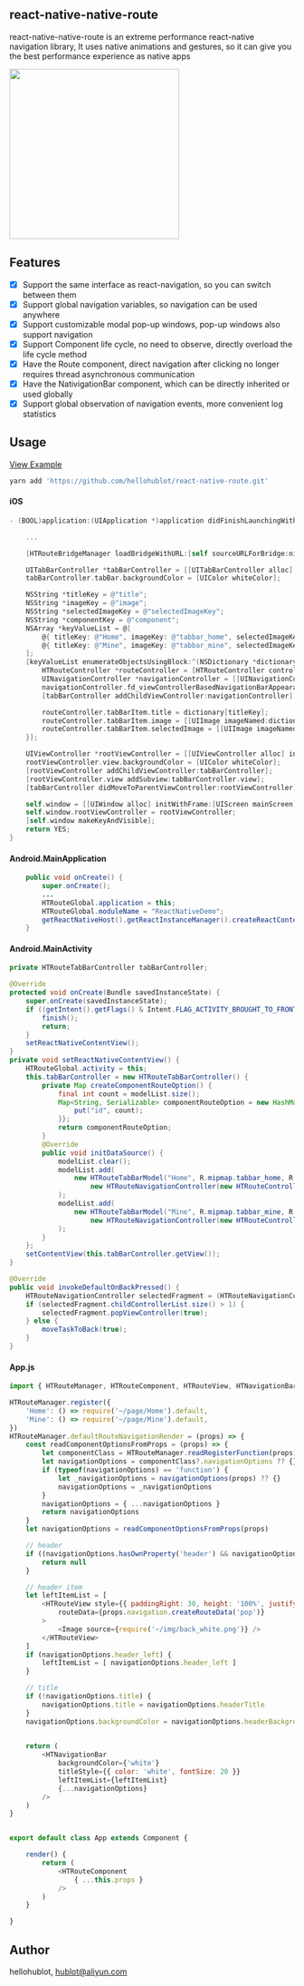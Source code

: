 ## react-native-native-route
react-native-native-route is an extreme performance react-native navigation library, It uses native animations and gestures, so it can give you the best performance experience as native apps

<img src="./example/1.gif" width="300">

## Features

- [x] Support the same interface as react-navigation, so you can switch between them
- [x] Support global navigation variables, so navigation can be used anywhere
- [x] Support customizable modal pop-up windows, pop-up windows also support navigation
- [x] Support Component life cycle, no need to observe, directly overload the life cycle method
- [x] Have the Route component, direct navigation after clicking no longer requires thread asynchronous communication
- [x] Have the NativigationBar component, which can be directly inherited or used globally
- [x] Support global observation of navigation events, more convenient log statistics

## Usage

[View Example](./example/app/App.js)

```bash
yarn add 'https://github.com/hellohublot/react-native-route.git'
```
#### iOS
```objective-c
- (BOOL)application:(UIApplication *)application didFinishLaunchingWithOptions:(NSDictionary *)launchOptions {

	...

	[HTRouteBridgeManager loadBridgeWithURL:[self sourceURLForBridge:nil] moduleName:@"ReactNativeDemo" launchOptions:launchOptions];

	UITabBarController *tabBarController = [[UITabBarController alloc] init];
	tabBarController.tabBar.backgroundColor = [UIColor whiteColor];

	NSString *titleKey = @"title";
	NSString *imageKey = @"image";
	NSString *selectedImageKey = @"selectedImageKey";
	NSString *componentKey = @"component";
	NSArray *keyValueList = @[
		@{ titleKey: @"Home", imageKey: @"tabbar_home", selectedImageKey: @"tabbar_home_selected", componentKey: @"Home" },
		@{ titleKey: @"Mine", imageKey: @"tabbar_mine", selectedImageKey: @"tabbar_mine_selected", componentKey: @"Mine" },
	];
	[keyValueList enumerateObjectsUsingBlock:^(NSDictionary *dictionary, NSUInteger index, BOOL * _Nonnull stop) {
		HTRouteController *routeController = [HTRouteController controllerWithComponentName:dictionary[componentKey] componentRouteOptionList:@{@"id": [NSString stringWithFormat:@"%ld", index]}];
		UINavigationController *navigationController = [[UINavigationController alloc] initWithRootViewController:routeController];
		navigationController.fd_viewControllerBasedNavigationBarAppearanceEnabled = false;
		[tabBarController addChildViewController:navigationController];

		routeController.tabBarItem.title = dictionary[titleKey];
		routeController.tabBarItem.image = [[UIImage imageNamed:dictionary[imageKey]] imageWithRenderingMode:UIImageRenderingModeAlwaysOriginal];
		routeController.tabBarItem.selectedImage = [[UIImage imageNamed:dictionary[selectedImageKey]] imageWithRenderingMode:UIImageRenderingModeAlwaysOriginal];
	}];

	UIViewController *rootViewController = [[UIViewController alloc] init];
	rootViewController.view.backgroundColor = [UIColor whiteColor];
	[rootViewController addChildViewController:tabBarController];
	[rootViewController.view addSubview:tabBarController.view];
	[tabBarController didMoveToParentViewController:rootViewController];

	self.window = [[UIWindow alloc] initWithFrame:[UIScreen mainScreen].bounds];
	self.window.rootViewController = rootViewController;
	[self.window makeKeyAndVisible];
	return YES;
}
```
#### Android.MainApplication
```java
	public void onCreate() {
		super.onCreate();
		...
		HTRouteGlobal.application = this;
		HTRouteGlobal.moduleName = "ReactNativeDemo";
		getReactNativeHost().getReactInstanceManager().createReactContextInBackground();
	}
```
#### Android.MainActivity
```java
private HTRouteTabBarController tabBarController;

@Override
protected void onCreate(Bundle savedInstanceState) {
	super.onCreate(savedInstanceState);
	if ((getIntent().getFlags() & Intent.FLAG_ACTIVITY_BROUGHT_TO_FRONT) != 0) {
		finish();
		return;
	}
	setReactNativeContentView();
}
private void setReactNativeContentView() {
	HTRouteGlobal.activity = this;
	this.tabBarController = new HTRouteTabBarController() {
		private Map createComponentRouteOption() {
			final int count = modelList.size();
			Map<String, Serializable> componentRouteOption = new HashMap() {{
				put("id", count);
			}};
			return componentRouteOption;
		}
		@Override
		public void initDataSource() {
			modelList.clear();
			modelList.add(
			    new HTRouteTabBarModel("Home", R.mipmap.tabbar_home, R.mipmap.tabbar_home_selected,
			        new HTRouteNavigationController(new HTRouteController("Home", createComponentRouteOption())))
			);
			modelList.add(
			    new HTRouteTabBarModel("Mine", R.mipmap.tabbar_mine, R.mipmap.tabbar_mine_selected,
			        new HTRouteNavigationController(new HTRouteController("Mine", createComponentRouteOption())))
			);
		}
	};
	setContentView(this.tabBarController.getView());
}

@Override
public void invokeDefaultOnBackPressed() {
	HTRouteNavigationController selectedFragment = (HTRouteNavigationController) tabBarController.findSelectedFragment();
	if (selectedFragment.childControllerList.size() > 1) {
		selectedFragment.popViewController(true);
	} else {
		moveTaskToBack(true);
	}
}
```

#### App.js
```javascript
import { HTRouteManager, HTRouteComponent, HTRouteView, HTNavigationBar } from 'react-native-route'

HTRouteManager.register({
	'Home': () => require('~/page/Home').default,
	'Mine': () => require('~/page/Mine').default,
})
HTRouteManager.defaultRouteNavigationRender = (props) => {
	const readComponentOptionsFromProps = (props) => {
		let componentClass = HTRouteManager.readRegisterFunction(props)()
		let navigationOptions = componentClass?.navigationOptions ?? {}
		if (typeof(navigationOptions) == 'function') {
			let _navigationOptions = navigationOptions(props) ?? {}
			navigationOptions = _navigationOptions
		}
		navigationOptions = { ...navigationOptions }
		return navigationOptions
	}
	let navigationOptions = readComponentOptionsFromProps(props)

	// header
	if ((navigationOptions.hasOwnProperty('header') && navigationOptions.header == null) || navigationOptions.headerShown == false) {
		return null
	}

	// header item
	let leftItemList = [
		<HTRouteView style={{ paddingRight: 30, height: '100%', justifyContent: 'center' }}
			routeData={props.navigation.createRouteData('pop')}
		>
			<Image source={require('~/img/back_white.png')} />
		</HTRouteView>
	]
	if (navigationOptions.header_left) {
		leftItemList = [ navigationOptions.header_left ]
	}

	// title
	if (!navigationOptions.title) {
		navigationOptions.title = navigationOptions.headerTitle
	}
	navigationOptions.backgroundColor = navigationOptions.headerBackgroundColor
	

	return (
		<HTNavigationBar
			backgroundColor={'white'}
			titleStyle={{ color: 'white', fontSize: 20 }}
			leftItemList={leftItemList}
			{...navigationOptions}
		/>
	)
}


export default class App extends Component {

	render() {
		return (
			<HTRouteComponent
				{ ...this.props }
			/>
		)
	}

}

```

## Author

hellohublot, hublot@aliyun.com
